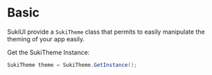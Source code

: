 # Basic

SukiUI provide a `SukiTheme` class that permits to easily manipulate the theming of your app easily.

Get the SukiTheme Instance:

```csharp
SukiTheme theme = SukiTheme.GetInstance();
```